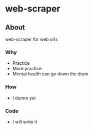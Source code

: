 # web-scraper

## About

web-scraper for web urls

### Why

- Practice
- More practice
- Mental health can go down the drain

### How

- I dunno yet

### Code

- I will write it
